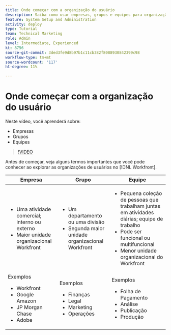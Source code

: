 ```yaml
---
title: Onde começar com a organização do usuário
description: Saiba como usar empresas, grupos e equipes para organização de usuários e permissões para itens de trabalho.
feature: System Setup and Administration
activity: deploy
type: Tutorial
team: Technical Marketing
role: Admin
level: Intermediate, Experienced
kt: 8756
source-git-commit: 3ded3fe9d8b97b1c11cb382f8088930842399c98
workflow-type: tm+mt
source-wordcount: '117'
ht-degree: 11%

---
```


# Onde começar com a organização do usuário

Neste vídeo, você aprenderá sobre:

* Empresas
* Grupos
* Equipes

>[!VIDEO](https://video.tv.adobe.com/v/335068/?quality=12)

Antes de começar, veja alguns termos importantes que você pode conhecer ao explorar as organizações de usuários no [!DNL Workfront].

| Empresa | Grupo | Equipe |
| --- | --- | --- |
| <ul><li>Uma atividade comercial; interno ou externo</li><li>Maior unidade organizacional Workfront</li></ul> | <ul><li>Um departamento ou uma divisão</li><li>Segunda maior unidade organizacional Workfront</li></ul> | <ul><li>Pequena coleção de pessoas que trabalham juntas em atividades diárias; equipe de trabalho</li><li>Pode ser funcional ou multifuncional</li><li>Menor unidade organizacional do Workfront</li></ul> |
| Exemplos <ul><li>Workfront</li><li>Google Amazon</li><li>JP Morgan Chase</li><li>Adobe</li></ul> | Exemplos <ul><li>Finanças</li><li>Legal</li><li>Marketing</li><li>Operações</li></ul> | Exemplos <ul><li>Folha de Pagamento</li><li>Análise</li><li>Publicação</li><li>Produção</li></ul> |



